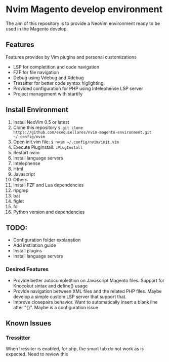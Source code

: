 # Nvim Magento develop environment

The aim of this repository is to provide a NeoVim environment ready to be used in the Magento develop.

## Features

Features provides by Vim plugins and personal customizations

- LSP for completition and code navigation
- FZF for file navigation
- Debug using Vdebug and Xdebug
- Tressitter for better code syntax higlighting
- Provided configuration for PHP using Intelephense LSP server
- Project management with startify

## Install Environment

1. Install NeoVim 0.5 or latest
2. Clone this repository `$ git clone https://github.com/exequiellares/nvim-magento-environment.git ~/.config/nvim`
3. Open init.vim file: `$ nvim ~/.config/nvim/init.vim`
4. Execute PlugInstall: `:PlugInstall`
5. Restart nvim
6. Install language servers
  1. Intelephense
  2. Html
  3. Javascript
  4. Others
7. Install FZF and Lua dependencies
  1. ripgrep
  2. bat
  3. figlet
  4. fd
8. Python version and dependencies


## TODO:

- Configuration folder explanation
- Add instllation guide
- Install plugins
- Install language servers

### Desired Features

- Provide better autocompletition on Javascript Magento files. Support for Knocokut sintax and define() usage
- Provide navigation between XML files and the related PHP files. Maybe develop a simple custom LSP server that support that.
- Improve closepairs behavior. Want to automatically insert a blank line after "{}". Maybe is a configuration issue

## Known Issues
### Tressitter
When tressiter is enabled, for php, the smart tab do not work as is expected. Need to review this
